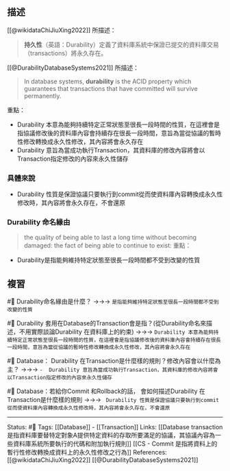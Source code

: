 ## 描述
[[@wikidataChiJiuXing2022]]  所描述：

> **持久性**（英語：Durability）定義了資料庫系統中保證已提交的資料庫交易（transactions）將永久存在。


[[@DurabilityDatabaseSystems2021]] 所描述：
> In database systems, **durability** is the ACID property which guarantees that transactions that have committed will survive permanently.

重點：
- Durability 本意為能夠持續特定正常狀態至很長一段時間的性質，在這裡會是指協議修改後的資料庫內容會持續存在很長一段時間，意旨為當從協議的暫時性修改轉換成永久性修改，其內容將會永久存在
-  Durability 意旨為當成功執行Transaction，其資料庫的修改內容將會以Transaction指定修改的內容來永久性儲存

### 具體來說
- Durability 性質是保證協議只要執行到commit從而使資料庫內容轉換成永久性修改時，其內容將會永久存在，不會還原



### Durability 命名緣由
> the quality of being able to last a long time without becoming damaged:
> the fact of being able to continue to exist:
重點：
- Durability是指能夠維持特定狀態至很長一段時間都不受到改變的性質

## 複習
#🧠 Durability命名緣由是什麼？ ->->-> `是指能夠維持特定狀態至很長一段時間都不受到改變的性質`
<!--SR:!2022-08-22,32,230-->

#🧠  Durability 套用在Database的Transaction會是指？(從Durability命名來描述，不用實際談論Durability 在資料庫上的約束) ->->-> `Durability 本意為能夠持續特定正常狀態至很長一段時間的性質，在這裡會是指協議修改後的資料庫內容會持續存在很長一段時間，意旨為當從協議的暫時性修改轉換成永久性修改，其內容將會永久存在`
<!--SR:!2022-10-22,74,250-->

#🧠 Database： Durability 在Transaction是什麼樣的規則？修改內容會以什麼為主？ ->->-> `-  Durability 意旨為當成功執行Transaction，其資料庫的修改內容將會以Transaction指定修改的內容來永久性儲存`
<!--SR:!2022-10-18,70,250-->

#🧠 Database：若給你Commit 和Rollback的話， 會如何描述Durability 在Transaction是什麼樣的規則   ->->-> ` Durability 性質是保證協議只要執行到commit從而使資料庫內容轉換成永久性修改時，其內容將會永久存在，不會還原`
<!--SR:!2022-10-22,74,250-->



---
Status: #🌱 
Tags:
[[Database]] - [[Transaction]]
Links:
[[Database transaction 是指資料庫要替特定對象A提供特定資料的存取所要滿足的協議，其協議內容為一些資料庫系統所要執行的代碼和附加執行規則]]
[[CS - Commit 是指將資料上的暫行性修改轉換成資料上的永久性修改之行為]]
References:
[[@wikidataChiJiuXing2022]]
[[@DurabilityDatabaseSystems2021]]